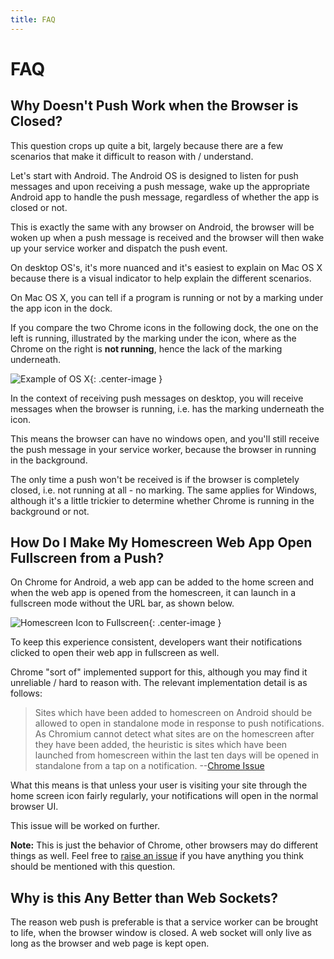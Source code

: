 ```yaml
---
title: FAQ
---
```

# FAQ

## Why Doesn't Push Work when the Browser is Closed?

This question crops up quite a bit, largely because there are a few scenarios that make it difficult to reason with / understand.

Let's start with Android. The Android OS is designed to listen for push messages and upon receiving a push message, wake up the appropriate Android app to handle the push message, regardless of whether the app is closed or not.

This is exactly the same with any browser on Android, the browser will be woken
up when a push message is received and the browser will then wake up your
service worker and dispatch the push event.

On desktop OS's, it's more nuanced and it's easiest to explain on Mac OS X
because there is a visual indicator to help explain the different scenarios.

On Mac OS X, you can tell if a program is running or not by a marking
under the app icon in the dock.

If you compare the two Chrome icons in the following dock, the one on the left
is running, illustrated by the marking under the icon, where as the Chrome
on the right is **not running**, hence the lack of the marking underneath.

![Example of OS X](/images/faq/os-x-dock.png){: .center-image }

In the context of receiving push messages on desktop, you will receive messages
when the browser is running, i.e. has the marking underneath the icon.

This means the browser can have no windows open, and you'll still receive the push message in your service worker, because the browser in running in the background.

The only time a push won't be received is if the browser is completely closed, i.e. not running at all - no marking. The same applies for Windows, although it's a little trickier to determine whether Chrome is running in the background or not.

## How Do I Make My Homescreen Web App Open Fullscreen from a Push?

On Chrome for Android, a web app can be added to the home screen and when the web app is opened from the homescreen, it can launch in a fullscreen mode without the URL bar, as shown below.

![Homescreen Icon to Fullscreen](/images/faq/gauntface-homescreen-to-fullscreen.png){: .center-image }

To keep this experience consistent, developers want their notifications clicked to open their web app in fullscreen as well.

Chrome "sort of" implemented support for this, although you may find it unreliable / hard to reason with. The relevant implementation detail is as follows:

> Sites which have been added to homescreen on Android should be
> allowed to open in standalone mode in response to push notifications. As
> Chromium cannot detect what sites are on the homescreen after they
> have been added, the heuristic is sites which have been launched from
> homescreen within the last ten days will be opened in standalone from
> a tap on a notification.
> --[Chrome Issue](https://bugs.chromium.org/p/chromium/issues/detail?id=541711)

What this means is that unless your user is visiting your site through the home screen icon fairly regularly, your notifications will open in the normal browser UI.

This issue will be worked on further.

**Note:** This is just the behavior of Chrome, other browsers may do different things as well. Feel free to [raise an issue](https://github.com/gauntface/web-push-book/issues) if you have anything you think should be mentioned with this question.

## Why is this Any Better than Web Sockets?

The reason web push is preferable is that a service worker can be brought to
life, when the browser window is closed. A web socket will only live as long as the browser and web page is kept open.

